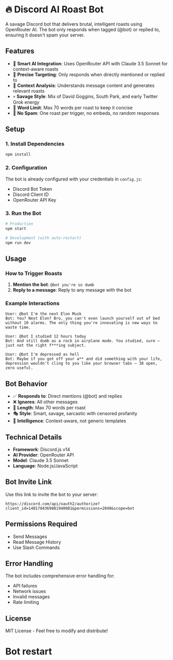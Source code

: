 # 🔥 Discord AI Roast Bot

A savage Discord bot that delivers brutal, intelligent roasts using OpenRouter AI. The bot only responds when tagged (@bot) or replied to, ensuring it doesn't spam your server.

## Features

- 🤖 **Smart AI Integration**: Uses OpenRouter API with Claude 3.5 Sonnet for context-aware roasts
- 🎯 **Precise Targeting**: Only responds when directly mentioned or replied to
- 🧠 **Context Analysis**: Understands message content and generates relevant roasts
- 💀 **Savage Style**: Mix of David Goggins, South Park, and early Twitter Grok energy
- 📝 **Word Limit**: Max 70 words per roast to keep it concise
- 🚫 **No Spam**: One roast per trigger, no embeds, no random responses

## Setup

### 1. Install Dependencies

```bash
npm install
```

### 2. Configuration

The bot is already configured with your credentials in `config.js`:
- Discord Bot Token
- Discord Client ID  
- OpenRouter API Key

### 3. Run the Bot

```bash
# Production
npm start

# Development (with auto-restart)
npm run dev
```

## Usage

### How to Trigger Roasts

1. **Mention the bot**: `@bot you're so dumb`
2. **Reply to a message**: Reply to any message with the bot

### Example Interactions

```
User: @bot I'm the next Elon Musk
Bot: You? Next Elon? Bro, you can't even launch yourself out of bed without 10 alarms. The only thing you're innovating is new ways to waste time.

User: @bot I studied 12 hours today  
Bot: And still dumb as a rock in airplane mode. You studied, sure — just not the right f***ing subject.

User: @bot I'm depressed as hell
Bot: Maybe if you got off your a** and did something with your life, depression wouldn't cling to you like your browser tabs — 38 open, zero useful.
```

## Bot Behavior

- ✅ **Responds to**: Direct mentions (@bot) and replies
- ❌ **Ignores**: All other messages
- 📏 **Length**: Max 70 words per roast
- 🎭 **Style**: Smart, savage, sarcastic with censored profanity
- 🧠 **Intelligence**: Context-aware, not generic templates

## Technical Details

- **Framework**: Discord.js v14
- **AI Provider**: OpenRouter API
- **Model**: Claude 3.5 Sonnet
- **Language**: Node.js/JavaScript

## Bot Invite Link

Use this link to invite the bot to your server:
```
https://discord.com/api/oauth2/authorize?client_id=1401784369881940081&permissions=2048&scope=bot
```

## Permissions Required

- Send Messages
- Read Message History
- Use Slash Commands

## Error Handling

The bot includes comprehensive error handling for:
- API failures
- Network issues
- Invalid messages
- Rate limiting

## License

MIT License - Feel free to modify and distribute!
# Bot restart
